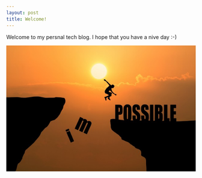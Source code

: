 ```yaml
---
layout: post
title: Welcome!
---
```


Welcome to my persnal tech blog. I hope that you have a nive day :-)

![](images/man-jumping-over-impossible-or-possible-over-cliff-on-sunset-background-business-concept-idea_1323-265.jpg)
